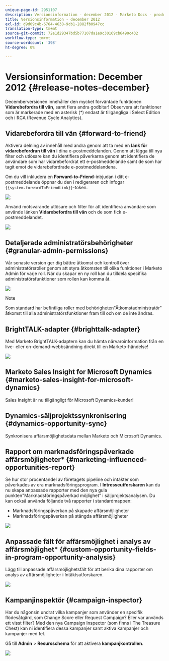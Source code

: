 ```yaml
---
unique-page-id: 2951107
description: Versionsinformation - december 2012 - Marketo Docs - produktdokumentation
title: Versionsinformation - december 2012
exl-id: d9d09c4b-6764-4638-9cb1-2882fb0947cc
translation-type: tm+mt
source-git-commit: 72e1d29347bd5b77107da1e9c30169cb6490c432
workflow-type: tm+mt
source-wordcount: '398'
ht-degree: 0%

---
```


# Versionsinformation: December 2012 {#release-notes-december}

Decemberversionen innehåller den mycket förväntade funktionen **Vidarebefordra till vän**, samt flera andra godbitar! Observera att funktioner som är markerade med en asterisk (*) endast är tillgängliga i Select Edition och i RCA (Revenue Cycle Analytics).

## Vidarebefordra till vän {#forward-to-friend}

Aktivera delning av innehåll med andra genom att ta med en **länk för vidarebefordran till vän** i dina e-postmeddelanden. Genom att lägga till nya filter och utlösare kan du identifiera påverkarna genom att identifiera de användare som har vidarebefordrat ett e-postmeddelande samt de som har tagit emot de vidarebefordrade e-postmeddelandena.

Om du vill inkludera en **Forward-to-Friend**-inbjudan i ditt e-postmeddelande öppnar du den i redigeraren och infogar `{{system.forwardToFriendLink}}`-token.

![](assets/image2014-9-23-10-3a50-3a45.png)

Använd motsvarande utlösare och filter för att identifiera användare som använde länken **Vidarebefordra till vän** och de som fick e-postmeddelandet.

![](assets/image2014-9-23-10-3a50-3a56.png)

## Detaljerade administratörsbehörigheter {#granular-admin-permissions}

Vår senaste version ger dig bättre åtkomst och kontroll över administratörsroller genom att styra åtkomsten till olika funktioner i Marketo Admin för varje roll. När du skapar en ny roll kan du tilldela specifika administratörsfunktioner som rollen kan komma åt.

![](assets/image2014-9-23-10-3a51-3a18.png)

>[!NOTE]
>
>Som standard har befintliga roller med behörigheten&quot;Åtkomstadministratör&quot; åtkomst till alla administratörsfunktioner fram till och om de inte ändras.

## BrightTALK-adapter {#brighttalk-adapter}

Med Marketo BrightTALK-adaptern kan du hämta närvaroinformation från en live- eller on-demand-webbsändning direkt till en Marketo-händelse!

![](assets/image2014-9-23-10-3a51-3a31.png)

## Marketo Sales Insight for Microsoft Dynamics {#marketo-sales-insight-for-microsoft-dynamics}

Sales Insight är nu tillgängligt för Microsoft Dynamics-kunder!

## Dynamics-säljprojektssynkronisering {#dynamics-opportunity-sync}

Synkronisera affärsmöjlighetsdata mellan Marketo och Microsoft Dynamics.

## Rapport om marknadsföringspåverkade affärsmöjligheter* {#marketing-influenced-opportunities-report}

Se hur stor procentandel av företagets pipeline och intäkter som påverkades av era marknadsföringsprogram. I **Intresseutforskaren** kan du nu skapa anpassade rapporter med den nya gula punkten&quot;Marknadsföringspåverkad möjlighet&quot; i säljprojektsanalysen. Du kan också använda följande två rapporter i standardmappen:

* Marknadsföringspåverkan på skapade affärsmöjligheter
* Marknadsföringspåverkan på stängda affärsmöjligheter

![](assets/image2014-9-23-10-3a52-3a11.png)

## Anpassade fält för affärsmöjlighet i analys av affärsmöjlighet* {#custom-opportunity-fields-in-program-opportunity-analysis}

Lägg till anpassade affärsmöjlighetsfält för att berika dina rapporter om analys av affärsmöjligheter i Intäktsutforskaren.

![](assets/image2014-9-23-10-3a52-3a23.png)

## Kampanjinspektör {#campaign-inspector}

Har du någonsin undrat vilka kampanjer som använder en specifik flödesåtgärd, som Change Score eller Request Campaign? Eller var används ett visst filter? Med den nya Campaign Inspector (som finns i The Treasure Chest) kan ni identifiera dessa kampanjer samt aktiva kampanjer och kampanjer med fel.

Gå till **Admin** > **Resursschema** för att aktivera **kampanjkontrollen**.

![](assets/image2014-9-23-10-3a52-3a39.png)
